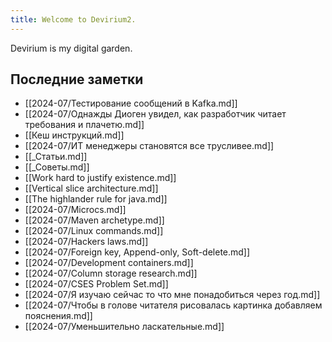 ```yaml
---
title: Welcome to Devirium2.
---
```


Devirium is my digital garden.

## Последние заметки
- [[2024-07/Тестирование сообщений в Kafka.md]]
- [[2024-07/Однажды Диоген увидел, как разработчик читает требования и плачетю.md]]
- [[Кеш инструкций.md]]
- [[2024-07/ИТ менеджеры становятся все трусливее.md]]
- [[_Статьи.md]]
- [[_Советы.md]]
- [[Work hard to justify existence.md]]
- [[Vertical slice architecture.md]]
- [[The highlander rule for java.md]]
- [[2024-07/Microcs.md]]
- [[2024-07/Maven archetype.md]]
- [[2024-07/Linux commands.md]]
- [[2024-07/Hackers laws.md]]
- [[2024-07/Foreign key, Append-only, Soft-delete.md]]
- [[2024-07/Development containers.md]]
- [[2024-07/Column storage research.md]]
- [[2024-07/CSES Problem Set.md]]
- [[2024-07/Я изучаю сейчас то что мне понадобиться через год.md]]
- [[2024-07/Чтобы в голове читателя рисовалась картинка добавляем пояснения.md]]
- [[2024-07/Уменьшительно ласкательные.md]]